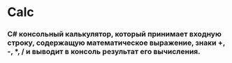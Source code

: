 # Calc
### C# консольный калькулятор, который принимает входную строку, содержащую математическое выражение, знаки +, -, *, / и выводит в консоль результат его вычисления.

